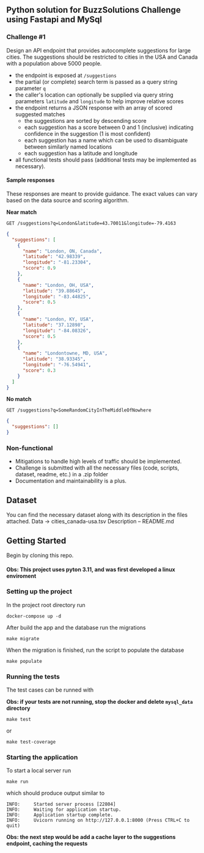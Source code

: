 ## Python solution for BuzzSolutions Challenge using Fastapi and MySql

### Challenge #1

Design an API endpoint that provides autocomplete suggestions for large cities.
The suggestions should be restricted to cities in the USA and Canada with a population above 5000 people.

- the endpoint is exposed at `/suggestions`
- the partial (or complete) search term is passed as a query string parameter `q`
- the caller's location can optionally be supplied via query string parameters `latitude` and `longitude` to help improve relative scores
- the endpoint returns a JSON response with an array of scored suggested matches
  - the suggestions are sorted by descending score
  - each suggestion has a score between 0 and 1 (inclusive) indicating confidence in the suggestion (1 is most confident)
  - each suggestion has a name which can be used to disambiguate between similarly named locations
  - each suggestion has a latitude and longitude
- all functional tests should pass (additional tests may be implemented as necessary).

#### Sample responses

These responses are meant to provide guidance. The exact values can vary based on the data source and scoring algorithm.

**Near match**

    GET /suggestions?q=London&latitude=43.70011&longitude=-79.4163

```json
{
  "suggestions": [
    {
      "name": "London, ON, Canada",
      "latitude": "42.98339",
      "longitude": "-81.23304",
      "score": 0.9
    },
    {
      "name": "London, OH, USA",
      "latitude": "39.88645",
      "longitude": "-83.44825",
      "score": 0.5
    },
    {
      "name": "London, KY, USA",
      "latitude": "37.12898",
      "longitude": "-84.08326",
      "score": 0.5
    },
    {
      "name": "Londontowne, MD, USA",
      "latitude": "38.93345",
      "longitude": "-76.54941",
      "score": 0.3
    }
  ]
}
```

**No match**

    GET /suggestions?q=SomeRandomCityInTheMiddleOfNowhere

```json
{
  "suggestions": []
}
```

### Non-functional

- Mitigations to handle high levels of traffic should be implemented.
- Challenge is submitted with all the necessary files (code, scripts, dataset, readme, etc.) in a .zip folder
- Documentation and maintainability is a plus.

## Dataset

You can find the necessary dataset along with its description in the files attached.
Data -> cities_canada-usa.tsv
Description – README.md

## Getting Started

Begin by cloning this repo.

#### Obs: This project uses pyton 3.11, and was first developed a linux enviroment

### Setting up the project

In the project root directory run

```
docker-compose up -d
```

After build the app and the database run the migrations

```
make migrate
```

When the migration is finished, run the script to populate the database

```
make populate
```

### Running the tests

The test cases can be runned with

**Obs: if your tests are not running, stop the docker and delete `mysql_data` directory**

```
make test 
```

or

```
make test-coverage
```



### Starting the application

To start a local server run

```
make run
```

which should produce output similar to

```
INFO:     Started server process [22804]
INFO:     Waiting for application startup.
INFO:     Application startup complete.
INFO:     Uvicorn running on http://127.0.0.1:8000 (Press CTRL+C to quit)
```

**Obs: the next step would be add a cache layer to the suggestions endpoint, caching the requests**
